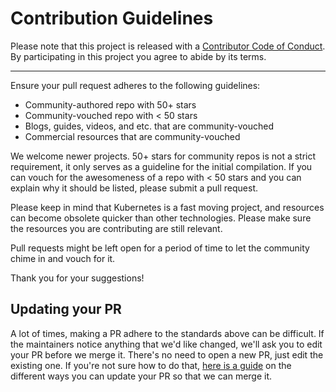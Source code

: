 # Contribution Guidelines

Please note that this project is released with a
[Contributor Code of Conduct](code-of-conduct.md). By participating in this
project you agree to abide by its terms.

---

Ensure your pull request adheres to the following guidelines:

* Community-authored repo with 50+ stars
* Community-vouched repo with < 50 stars
* Blogs, guides, videos, and etc. that are community-vouched
* Commercial resources that are community-vouched

We welcome newer projects. 50+ stars for community repos is not a strict requirement, it only serves as a guideline for the initial compilation.  If you can vouch for the awesomeness of a repo with < 50 stars and you can explain why it should be listed, please submit a pull request.

Please keep in mind that Kubernetes is a fast moving project, and resources can become obsolete quicker than other technologies.  Please make sure the resources you are contributing are still relevant.

Pull requests might be left open for a period of time to let the community chime in and vouch for it. 

Thank you for your suggestions!


## Updating your PR

A lot of times, making a PR adhere to the standards above can be difficult.
If the maintainers notice anything that we'd like changed, we'll ask you to
edit your PR before we merge it. There's no need to open a new PR, just edit
the existing one. If you're not sure how to do that,
[here is a guide](https://github.com/RichardLitt/knowledge/blob/master/github/amending-a-commit-guide.md)
on the different ways you can update your PR so that we can merge it.
